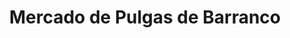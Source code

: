 ---
title: "Mercado de Pulgas de Barranco"
url: /barranco/mercado-de-pulgas-de-barranco/
shop: caridad
---